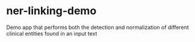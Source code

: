 # ner-linking-demo
Demo app that performs both the detection and normalization of different clinical entities found in an input text
